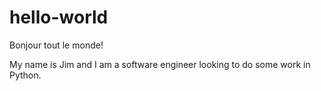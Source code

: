 # hello-world
Bonjour tout le monde!

My name is Jim and I am a software engineer looking to do some work in Python.

